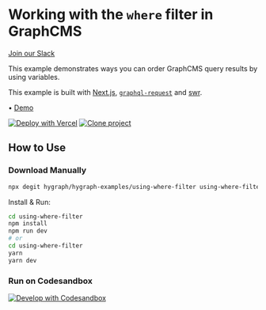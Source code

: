 # Working with the `where` filter in GraphCMS

[Join our Slack](https://slack.graphcms.com)

This example demonstrates ways you can order GraphCMS query results by using variables.

This example is built with [Next.js](https://nextjs.org), [`graphql-request`](https://github.com/prisma-labs/graphql-request) and [swr](https://swr.vercel.app/).

• [Demo](https://graphcms-using-where-filter.vercel.app)

[![Deploy with Vercel](https://vercel.com/button)](https://vercel.com/import/project?template=https://github.com/GraphCMS/graphcms-examples/tree/master/using-where-filter) [![Clone project](https://graphcms.com/button)](https://app.graphcms.com/clone/0ff23f7a41ce4da69a366ab299cc24d8)

## How to Use

### Download Manually

```bash
npx degit hygraph/hygraph-examples/using-where-filter using-where-filter
```

Install & Run:

```bash
cd using-where-filter
npm install
npm run dev
# or
cd using-where-filter
yarn
yarn dev
```

### Run on Codesandbox

[![Develop with Codesandbox](https://codesandbox.io/static/img/play-codesandbox.svg)](https://codesandbox.io/s/github/GraphCMS/graphcms-examples/tree/master/using-where-filter)
